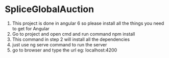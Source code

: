 # SpliceGlobalAuction
1. This project is done in angular 6 so please install all the things you need to get for Angular
2. Go to project and open cmd and run command npm install
3. This command in step 2 will install all the dependencies 
4. just use ng serve command to run the server
5. go to browser and type the url eg: localhost:4200
